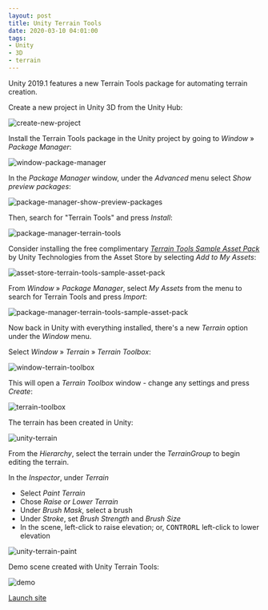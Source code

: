 ```yaml
---
layout: post
title: Unity Terrain Tools
date: 2020-03-10 04:01:00
tags:
- Unity
- 3D
- terrain
---
```



Unity 2019.1 features a new Terrain Tools package for automating terrain creation.

Create a new project in Unity 3D from the Unity Hub:

![create-new-project](https://labs.jasonsturges.com/unity/terrain-tools/create-new-project.png)

Install the Terrain Tools package in the Unity project by going to *Window* &raquo; *Package Manager*:

![window-package-manager](https://labs.jasonsturges.com/unity/terrain-tools/window-package-manager.png)

In the *Package Manager* window, under the *Advanced* menu select *Show preview packages*:

![package-manager-show-preview-packages](https://labs.jasonsturges.com/unity/terrain-tools/package-manager-show-preview-packages.png)

Then, search for "Terrain Tools" and press *Install*:

![package-manager-terrain-tools](https://labs.jasonsturges.com/unity/terrain-tools/package-manager-terrain-tools.png)

Consider installing the free complimentary *[Terrain Tools Sample Asset Pack](https://assetstore.unity.com/packages/2d/textures-materials/terrain-tools-sample-asset-pack-145808)* by Unity Technologies from the Asset Store by selecting *Add to My Assets*:

![asset-store-terrain-tools-sample-asset-pack](https://labs.jasonsturges.com/unity/terrain-tools/asset-store-terrain-tools-sample-asset-pack.png)

From *Window* &raquo; *Package Manager*, select *My Assets* from the menu to search for Terrain Tools and press *Import*:

![package-manager-terrain-tools-sample-asset-pack](https://labs.jasonsturges.com/unity/terrain-tools/package-manager-terrain-tools-sample-asset-pack.png)

Now back in Unity with everything installed, there's a new *Terrain* option under the *Window* menu.

Select *Window* &raquo; *Terrain* &raquo; *Terrain Toolbox*:

![window-terrain-toolbox](https://labs.jasonsturges.com/unity/terrain-tools/window-terrain-toolbox.png)

This will open a *Terrain Toolbox* window - change any settings and press *Create*:

![terrain-toolbox](https://labs.jasonsturges.com/unity/terrain-tools/terrain-toolbox.png)

The terrain has been created in Unity:

![unity-terrain](https://labs.jasonsturges.com/unity/terrain-tools/unity-terrain.png)

From the *Hierarchy*, select the terrain under the *TerrainGroup* to begin editing the terrain.

In the *Inspector*, under *Terrain*

- Select *Paint Terrain*
- Chose *Raise or Lower Terrain*
- Under *Brush Mask*, select a brush
- Under *Stroke*, set *Brush Strength* and *Brush Size*
- In the scene, left-click to raise elevation; or, <kbd>CONTRORL</kbd> left-click to lower elevation

![unity-terrain-paint](https://labs.jasonsturges.com/unity/terrain-tools/unity-terrain-paint.gif)

Demo scene created with Unity Terrain Tools:

![demo](https://labs.jasonsturges.com/unity/terrain-tools/demo.png)

[Launch site](https://labs.jasonsturges.com/unity/terrain-tools/demo)
